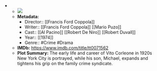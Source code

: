 - 
    - ![](https://m.media-amazon.com/images/M/MV5BMWMwMGQzZTItY2JlNC00OWZiLWIyMDctNDk2ZDQ2YjRjMWQ0XkEyXkFqcGdeQXVyNzkwMjQ5NzM@._V1_SX300.jpg)  
    - **Metadata:**
        - Director:: [[Francis Ford Coppola]]
        - Writer:: [[Francis Ford Coppola]] [[Mario Puzo]]
        - Cast:: [[Al Pacino]] [[Robert De Niro]] [[Robert Duvall]]
        - Year:: [[1974]]
        - Genre:: #Crime #Drama
    - **IMDb:** https://www.imdb.com/title/tt0071562
    - **Plot Summary:** The early life and career of Vito Corleone in 1920s New York City is portrayed, while his son, Michael, expands and tightens his grip on the family crime syndicate.
